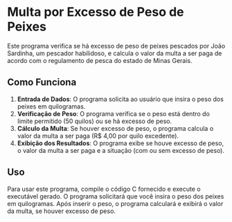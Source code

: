 # Multa por Excesso de Peso de Peixes

Este programa verifica se há excesso de peso de peixes pescados por João Sardinha, um pescador habilidoso, e calcula o valor da multa a ser paga de acordo com o regulamento de pesca do estado de Minas Gerais.

## Como Funciona

1. **Entrada de Dados**: O programa solicita ao usuário que insira o peso dos peixes em quilogramas.
2. **Verificação de Peso**: O programa verifica se o peso está dentro do limite permitido (50 quilos) ou se há excesso de peso.
3. **Cálculo da Multa**: Se houver excesso de peso, o programa calcula o valor da multa a ser paga (R$ 4,00 por quilo excedente).
4. **Exibição dos Resultados**: O programa exibe se houve excesso de peso, o valor da multa a ser paga e a situação (com ou sem excesso de peso).

## Uso

Para usar este programa, compile o código C fornecido e execute o executável gerado. O programa solicitará que você insira o peso dos peixes em quilogramas. Após inserir o peso, o programa calculará e exibirá o valor da multa, se houver excesso de peso.